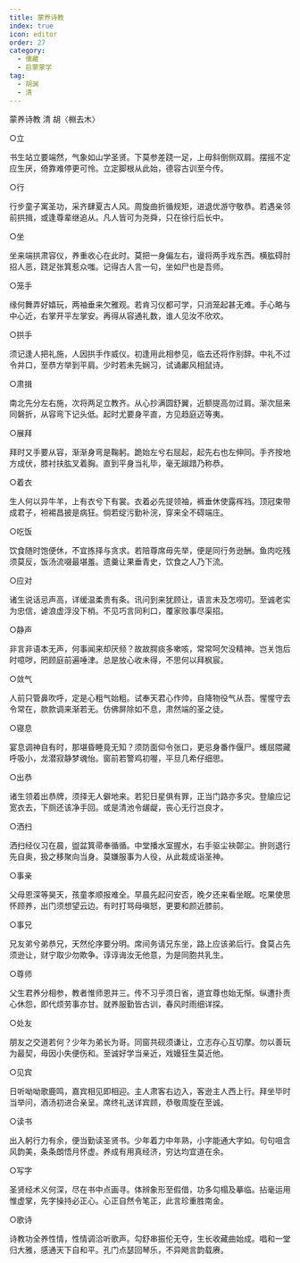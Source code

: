 ```yaml
---
title: 蒙养诗教
index: true
icon: editor
order: 27
category:
  - 儒藏
  - 启蒙蒙学
tag:
  - 胡渊
  - 清
---
```


蒙养诗教 清 胡〈棩去木〉  

○立  

书生站立要端然，气象如山学圣贤。下莫参差跷一足，上毋斜倒侧双肩。摆摇不定应生厌，倚靠难停更可怜。立定脚根从此始，德容古训至今传。  

○行  

行步童子寓圣功，采齐肆夏古人风。周旋曲折循规矩，进退优游守敬恭。若遇亲邻前拱揖，或逢尊辈继追从。凡人皆可为尧舜，只在徐行后长中。  

○坐  

坐来端拱肃容仪，养重收心在此时。莫把一身偏左右，谩将两手戏东西。横肱碍肘招人恶，跷足张箕惹众嗤。记得古人言一句，坐如尸也是吾师。  

○笼手  

缘何舞弄好嬉玩，两袖垂来欠雅观。若肯习仪都可学，只消笼起甚无难。手心略与中心近，右掌开平左掌安。再得从容通礼数，谁人见汝不欣欢。  

○拱手  

须记逢人把礼施，人因拱手作威仪。初逢用此相参见，临去还将作别辞。中礼不过令并口，至恭方举到平肩。少时若未先娴习，试诵鄘风相鼠诗。  

○肃揖  

南北先分左右施，次将两足立教齐。从心抄满圆舒翼，近额提高勿过肩。渐次屈来同磐折，从容弯下记头低。起时尤要身平直，方见趋庭迈等夷。  

○展拜  

拜时又手要从容，渐渐身弯是鞠躬。跪始左兮右屈起，起先右也左伸同。手齐按地方成伏，膝衬扶肱叉着胸。直到平身当礼毕，毫无踧踖乃称恭。  

○着衣  

生人何以异牛羊，上有衣兮下有裳。衣着必先提领袖，裤垂休使露裈裆。顶冠束带成君子，袒裼昌披是病狂。倘若绽污勤补浣，穿来全不碍端庄。  

○吃饭  

饮食随时饱便休，不宜拣择与贪求。若陪尊席毋先举，便是同行务逊酬。鱼肉吃残须莫反，饭汤流啜最堪羞。遗羹让果垂青史，饮食之人乃下流。  

○应对  

诸生说话忌声高，详缓温柔贵有条。讯问到来犹顾让，语言未及怎唠叨。至诚老实为忠信，谑浪虚浮没下梢。不见巧言同利口，覆家败事尽渠招。  

○静声  

非言非语本无声，何事闻来却厌频？故故腭痰多嗽咳，常常呵欠没精神。岂关饱后时噫哕，罔顾庭前遍唾津。总是放心收未得，不思何以拜枫宸。  

○敛气  

人前只管鼻吹呼，定是心粗气始粗。试奉天君心作帅，自降物役气从吾。惺惺守去令常在，款款调来渐若无。仿佛屏除如不息，肃然端的圣之徒。  

○寝息  

宴息调神自有时，那堪昏睡竟无知？须防面仰令张口，更忌身番作偃尸。蠖屈隈藏呼吸小，龙潜寂静梦魂怡。窗前若警鸡初喔，平旦几希仔细思。  

○出恭  

诸生领着出恭牌，须择无人僻地来。若犯日星俱有罪，正当门路亦多灾。登牏应记宽衣去，下厕还该净手回。或是清池令龌龊，丧心无行岂良才。  

○洒扫  

洒扫经仪习在晨，盥盆箕帚奉循循。中堂播水室握水，右手驱尘袂鄣尘。拚则退行先自奥，扱之移聚向当身。莫嫌服事为人役，从此裁成诣圣神。  

○事亲  

父母恩深等昊天，孩童孝顺报难全。早晨先起问安否，晚夕还来看坐眠。吃果使思怀顾养，出门须想望云边。有时打骂母嗔怒，更要和颜近膝前。  

○事兄  

兄友弟兮弟恭兄，天然伦序要分明。席间务请兄东坐，路上应该弟后行。食莫占先须逊让，财宁取少勿欺争。谆谆诲汝无他意，为是同胞共乳生。  

○尊师  

父生君养分相参，教者惟师恩并三。传不习乎须日省，道宜尊也始无惭。纵遭扑责心休怨，即代烦劳事亦甘。就养服勤皆古训，春风时雨细详探。  

○处友  

朋友之交道若何？少年为弟长为哥。同窗共砚须谦让，立志存心互切摩。勿以善玩为最契，毋因小失便伤和。至诚好学当亲近，戏嫚狂生莫近他。  

○见宾  

日听呦呦歌鹿鸣，嘉宾相见即相迎。主人肃客右边入，客逊主人西上行。拜坐毕时当举问，酒汤初进合亲呈。席终礼送详宾顾，恭敬周旋在至诚。  

○读书  

出入躬行力有余，便当勤读圣贤书。少年着力中年熟，小字能通大字如。句句咀含风韵美，条条朗悟月怀虚。养成有用真经济，穷达均宜道在余。  

○写字  

圣贤经术义何深，尽在书中点画寻。体辨象形至假借，功多勾榻及摹临。拈毫运用惟虚掌，先字操持必正心。心正自然令笔正，此言珍重胜南金。  

○歌诗  

诗教功全养性情，性情调洽听歌声。勾舒串振伦无夺，生长收藏曲始成。唱和一堂归大雅，感通天下自和平。孔门点瑟回琴乐，不异飏言韵载赓。  

